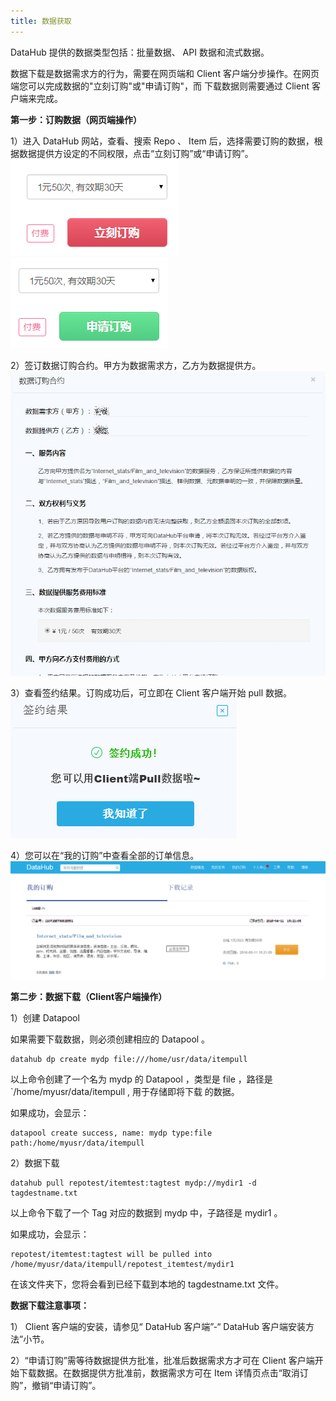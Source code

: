 ```yaml
---
title: 数据获取
---
```


DataHub 提供的数据类型包括：批量数据、 API 数据和流式数据。

数据下载是数据需求方的行为，需要在网页端和 Client 客户端分步操作。在网页端您可以完成数据的"立刻订购"或"申请订购"，而 下载数据则需要通过 Client 客户端来完成。

**第一步：订购数据（网页端操作）**

1）进入 DataHub 网站，查看、搜索 Repo 、 Item 后，选择需要订购的数据，根据数据提供方设定的不同权限，点击“立刻订购”或“申请订购”。
![](immediate_to_buy.png)![](apply_to_buy.png)
  
2）签订数据订购合约。甲方为数据需求方，乙方为数据提供方。
![](contract.jpg)
 
3）查看签约结果。订购成功后，可立即在 Client 客户端开始 pull 数据。
![](success_to_buy.png)
 
4）您可以在“我的订购”中查看全部的订单信息。
![](my_order.png)
 
**第二步：数据下载（Client客户端操作）**

1）创建 Datapool

如果需要下载数据，则必须创建相应的 Datapool 。

	datahub dp create mydp file:///home/usr/data/itempull

以上命令创建了一个名为 mydp 的 Datapool ，类型是 file ，路径是`/home/myusr/data/itempull , 用于存储即将下载 的数据。

如果成功，会显示：

	datapool create success, name: mydp type:file path:/home/myusr/data/itempull

2）数据下载

	datahub pull repotest/itemtest:tagtest mydp://mydir1 -d tagdestname.txt

以上命令下载了一个 Tag 对应的数据到 mydp 中，子路径是 mydir1 。

如果成功，会显示：

	repotest/itemtest:tagtest will be pulled into /home/myusr/data/itempull/repotest_itemtest/mydir1

在该文件夹下，您将会看到已经下载到本地的 tagdestname.txt 文件。

**数据下载注意事项：**

1） Client 客户端的安装，请参见“ DataHub 客户端”-“ DataHub 客户端安装方法”小节。

2）“申请订购”需等待数据提供方批准，批准后数据需求方才可在 Client 客户端开始下载数据。在数据提供方批准前，数据需求方可在 Item 详情页点击“取消订购”，撤销“申请订购”。

